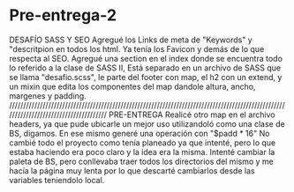 # Pre-entrega-2
DESAFÍO SASS Y SEO
Agregué los Links de meta de "Keywords" y "descritpion en todos los html. Ya tenía los Favicon y demás de lo que respecta al SEO.
Agregué una section en el index donde se encuentra todo lo referido a la clase de SASS II, Está separado en un archivo de SASS que se llama "desafio.scss", le parte del footer con map, el h2 con un extend, y un mixin que edita los componentes del map dandole altura, ancho, margenes y padding.
//////////////////////////////////////////////////////////////////////////////////////////////////////////////////////////////////////
PRE-ENTREGA
Realicé otro map en el archivo headers, ya que pude ubicarle un mejor uso utilizandoló como una clase de BS, digamos.
En ese mismo generé una operación con "$padd * 16"
No cambié todo el proyecto como tenía planeado ya que intenté, pero lo que estaba haciendo era poco claro y la idea era la misma.
Intenté cambiar la paleta de BS, pero conllevaba traer todos los directorios del mismo y me hacía la página muy lenta por lo que descarté cambiarlos desde las variables teniendolo local.

